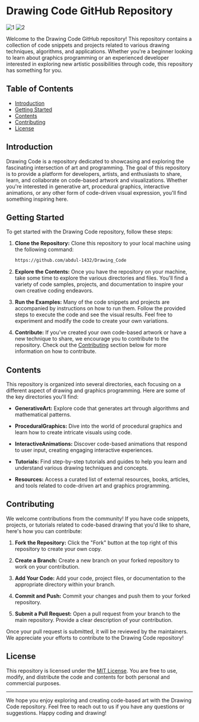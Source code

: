 # Drawing Code GitHub Repository

![1](https://github.com/abdul-1432/Drawing_Code/assets/124916666/051d2040-19d6-4636-965b-dad611599935)
![2](https://github.com/abdul-1432/Drawing_Code/assets/124916666/811b0f20-cd7b-4029-849a-9fe4b3635ec1)

Welcome to the Drawing Code GitHub repository! This repository contains a collection of code snippets and projects related to various drawing techniques, algorithms, and applications. Whether you're a beginner looking to learn about graphics programming or an experienced developer interested in exploring new artistic possibilities through code, this repository has something for you.

## Table of Contents

- [Introduction](#introduction)
- [Getting Started](#getting-started)
- [Contents](#contents)
- [Contributing](#contributing)
- [License](#license)

## Introduction

Drawing Code is a repository dedicated to showcasing and exploring the fascinating intersection of art and programming. The goal of this repository is to provide a platform for developers, artists, and enthusiasts to share, learn, and collaborate on code-based artwork and visualizations. Whether you're interested in generative art, procedural graphics, interactive animations, or any other form of code-driven visual expression, you'll find something inspiring here.

## Getting Started

To get started with the Drawing Code repository, follow these steps:

1. **Clone the Repository:** Clone this repository to your local machine using the following command:

   ```bash
   https://github.com/abdul-1432/Drawing_Code
   ```

2. **Explore the Contents:** Once you have the repository on your machine, take some time to explore the various directories and files. You'll find a variety of code samples, projects, and documentation to inspire your own creative coding endeavors.

3. **Run the Examples:** Many of the code snippets and projects are accompanied by instructions on how to run them. Follow the provided steps to execute the code and see the visual results. Feel free to experiment and modify the code to create your own variations.

4. **Contribute:** If you've created your own code-based artwork or have a new technique to share, we encourage you to contribute to the repository. Check out the [Contributing](#contributing) section below for more information on how to contribute.

## Contents

This repository is organized into several directories, each focusing on a different aspect of drawing and graphics programming. Here are some of the key directories you'll find:

- **GenerativeArt:** Explore code that generates art through algorithms and mathematical patterns.

- **ProceduralGraphics:** Dive into the world of procedural graphics and learn how to create intricate visuals using code.

- **InteractiveAnimations:** Discover code-based animations that respond to user input, creating engaging interactive experiences.

- **Tutorials:** Find step-by-step tutorials and guides to help you learn and understand various drawing techniques and concepts.

- **Resources:** Access a curated list of external resources, books, articles, and tools related to code-driven art and graphics programming.

## Contributing

We welcome contributions from the community! If you have code snippets, projects, or tutorials related to code-based drawing that you'd like to share, here's how you can contribute:

1. **Fork the Repository:** Click the "Fork" button at the top right of this repository to create your own copy.

2. **Create a Branch:** Create a new branch on your forked repository to work on your contribution.

3. **Add Your Code:** Add your code, project files, or documentation to the appropriate directory within your branch.

4. **Commit and Push:** Commit your changes and push them to your forked repository.

5. **Submit a Pull Request:** Open a pull request from your branch to the main repository. Provide a clear description of your contribution.

Once your pull request is submitted, it will be reviewed by the maintainers. We appreciate your efforts to contribute to the Drawing Code repository!

## License

This repository is licensed under the [MIT License](LICENSE). You are free to use, modify, and distribute the code and contents for both personal and commercial purposes.

---

We hope you enjoy exploring and creating code-based art with the Drawing Code repository. Feel free to reach out to us if you have any questions or suggestions. Happy coding and drawing!
